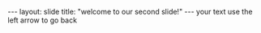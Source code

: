 --- layout: slide title: "welcome to our second slide!" --- your text use the left arrow to go back
